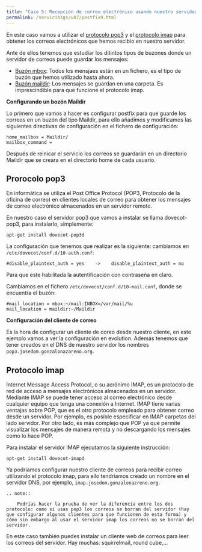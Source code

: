 ```yaml
---
title: "Caso 5: Recepción de correo electrónico usando nuestro servidor de correos"
permalink: /serviciosgs/u07/postfix9.html
---
```


En este caso vamos a utilizar el [protocolo pop3](https://es.wikipedia.org/wiki/Post_Office_Protocol/) y el [protocolo imap](https://es.wikipedia.org/wiki/Internet_Message_Access_Protocol) para obtener los correos electrónicos que hemos recibio en nuestro servidor. 

Ante de ellos tenemos que estudiar los ditintos tipos de buzones donde un servidor de correos puede guardar los mensajes: 

* [Buzón mbox](https://es.wikipedia.org/wiki/Mbox): Todos los mensjaes están en un fichero, es el tipo de buzón que hemos utilizado hasta ahora.
* [Buzón maildir](https://es.wikipedia.org/wiki/Maildir): Los mensajes se guardan en una carpeta. Es imprescindible para que funcione el protocolo imap.

**Configurando un bozón Maildir**

Lo primero que vamos a hacer es configurar postfix para que guarde los correos en un buzón del tipo Maildir, para ello añadimos y modificamos las siguientes directivas de configuración en el fichero de configuración:
	
	home_mailbox = Maildir/
	mailbox_command =

Después de reinicar el servicio los correos se guardarán en un directorio Maildir que se creara en el directorio home de cada usuario.

## Prorocolo pop3

En informática se utiliza el Post Office Protocol (POP3, Protocolo de la oficina de correo) en clientes locales de correo para obtener los mensajes de correo electrónico almacenados en un servidor remoto.

En nuestro caso el servidor pop3 que vamos a instalar se llama dovecot-pop3, para instalarlo, simplemente:

    apt-get install dovecot-pop3d

La configuración que tenemos que realizar es la siguiente: cambiamos en ``/etc/dovecot/conf.d/10-auth.conf``:

    #disable_plaintext_auth = yes    ->    disable_plaintext_auth = no

Para que este habilitada la autentificación con contraseña en claro.

Cambiamos en el fichero ``/etc/dovecot/conf.d/10-mail.conf``, donde se encuentra el buzón:

    #mail_location = mbox:~/mail:INBOX=/var/mail/%u
    mail_location = maildir:~/Maildir

**Configuración del cliente de correo**

Es la hora de configurar un cliente de coreo desde nuestro cliente, en este ejemplo vamos a ver la configuración en evolution. Además tenemos que tener creados en el DNS de nuestro servidor los nombres ``pop3.josedom.gonzalonazareno.org``.

## Protocolo imap

Internet Message Access Protocol, o su acrónimo IMAP, es un protocolo de red de acceso a mensajes electrónicos almacenados en un servidor. Mediante IMAP se puede tener acceso al correo electrónico desde cualquier equipo que tenga una conexión a Internet. IMAP tiene varias ventajas sobre POP, que es el otro protocolo empleado para obtener correo desde un servidor. Por ejemplo, es posible especificar en IMAP carpetas del lado servidor. Por otro lado, es más complejo que POP ya que permite visualizar los mensajes de manera remota y no descargando los mensajes como lo hace POP.

Para instalar el servidor IMAP ejecutamos la siguiente instrucción:

    apt-get install dovecot-imapd

Ya podríamos configurar nuestro cliente de correos para recibir correo utilizando el protocolo imap, para ello tendríamos creado un nombre en el servidor DNS, por ejemplo, ``imap.josedom.gonzalonazreno.org``.

```eval_rst
.. note::

	Podrías hacer la prueba de ver la diferencia entre los dos protocolo: como si usas pop3 los correos se borran del servidor (hay que configurar algunos clientes para que funcionen de esta forma) y cómo sin embargo al usar el servidor imap los correos no se borran del servidor.
```
En este caso también puedes instalar un cliente web de correos para leer los correos del servidor. Hay muchas: squirrelmail, round cube,...